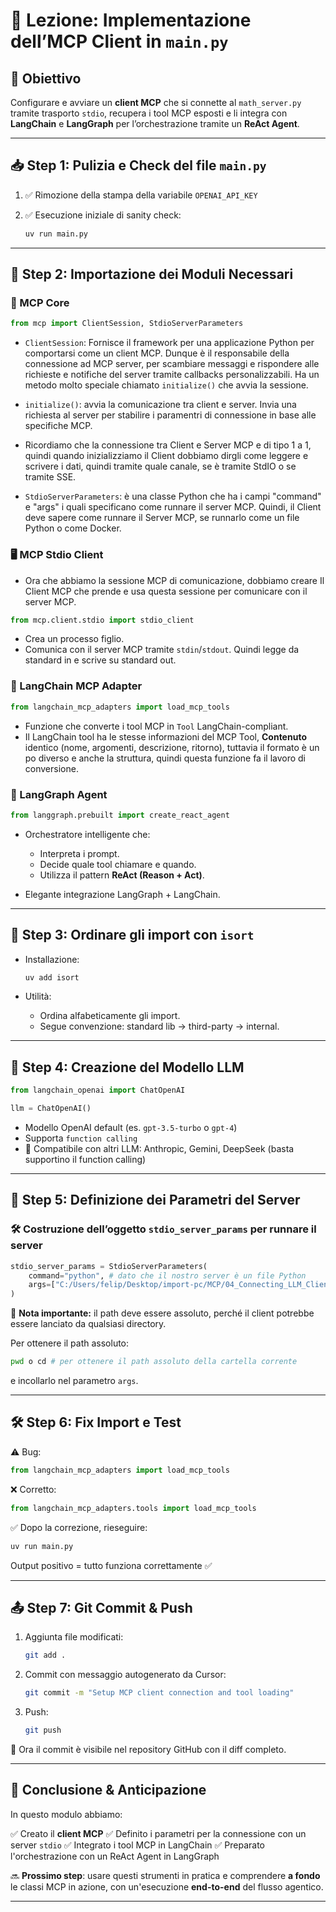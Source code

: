 # 🧠 Lezione: Implementazione dell’MCP Client in `main.py`

## 🎯 Obiettivo

Configurare e avviare un **client MCP** che si connette al `math_server.py` tramite trasporto `stdio`, recupera i tool MCP esposti e li integra con **LangChain** e **LangGraph** per l’orchestrazione tramite un **ReAct Agent**.

---

## 📥 Step 1: Pulizia e Check del file `main.py`

1. ✅ Rimozione della stampa della variabile `OPENAI_API_KEY`
2. ✅ Esecuzione iniziale di sanity check:

   ```bash
   uv run main.py
   ```

---

## 🧱 Step 2: Importazione dei Moduli Necessari

### 🧩 MCP Core

```python
from mcp import ClientSession, StdioServerParameters
```

* `ClientSession`: Fornisce il framework per una applicazione Python per comportarsi come un client MCP. Dunque è il responsabile della connessione ad MCP server, per scambiare messaggi e rispondere alle richieste e notifiche del server tramite callbacks personalizzabili. Ha un metodo molto speciale chiamato `initialize()` che avvia la sessione.
* `initialize()`: avvia la comunicazione tra client e server. Invia una richiesta al server per stabilire i paramentri di connessione in base alle specifiche MCP.

* Ricordiamo che la connessione tra Client e Server MCP e di tipo 1 a 1, quindi quando inizializziamo il Client dobbiamo dirgli come leggere e scrivere i dati, quindi tramite quale canale, se è tramite StdIO o se tramite SSE.

* `StdioServerParameters`: è una classe Python che ha i campi "command" e "args" i quali specificano come runnare il server MCP. Quindi, il Client deve sapere come runnare il Server MCP, se runnarlo come un file Python o come Docker.

### 🖥️ MCP Stdio Client

* Ora che abbiamo la sessione MCP di comunicazione, dobbiamo creare Il Client MCP che prende e usa questa sessione per comunicare con il server MCP.

```python
from mcp.client.stdio import stdio_client
```

* Crea un processo figlio.
* Comunica con il server MCP tramite `stdin`/`stdout`. Quindi legge da standard in e scrive su standard out.

### 🔁 LangChain MCP Adapter

```python
from langchain_mcp_adapters import load_mcp_tools
```

* Funzione che converte i tool MCP in `Tool` LangChain-compliant.
* Il LangChain tool ha le stesse informazioni del MCP Tool, **Contenuto** identico (nome, argomenti, descrizione, ritorno), tuttavia il formato è un po diverso e anche la struttura, quindi questa funzione fa il lavoro di conversione.

### 🧠 LangGraph Agent

```python
from langgraph.prebuilt import create_react_agent
```

* Orchestratore intelligente che:

  * Interpreta i prompt.
  * Decide quale tool chiamare e quando.
  * Utilizza il pattern **ReAct (Reason + Act)**.
* Elegante integrazione LangGraph + LangChain.

---

## 🧼 Step 3: Ordinare gli import con `isort`

* Installazione:

  ```bash
  uv add isort
  ```
* Utilità:

  * Ordina alfabeticamente gli import.
  * Segue convenzione: standard lib → third-party → internal.

---

## 🤖 Step 4: Creazione del Modello LLM

```python
from langchain_openai import ChatOpenAI

llm = ChatOpenAI()
```

* Modello OpenAI default (es. `gpt-3.5-turbo` o `gpt-4`)
* Supporta `function calling`
* 🔄 Compatibile con altri LLM: Anthropic, Gemini, DeepSeek (basta supportino il function calling)

---

## 🔌 Step 5: Definizione dei Parametri del Server

### 🛠️ Costruzione dell’oggetto `stdio_server_params` per runnare il server

```python
stdio_server_params = StdioServerParameters(
    command="python", # dato che il nostro server è un file Python
    args=["C:/Users/felip/Desktop/import-pc/MCP/04_Connecting_LLM_Clients/langchain_mcp_adapters_project/servers/math_server.py"] # mettiamo il path assoluto al file del server
)
```

📌 **Nota importante:** il path deve essere assoluto, perché il client potrebbe essere lanciato da qualsiasi directory.

Per ottenere il path assoluto:

```bash
pwd o cd # per ottenere il path assoluto della cartella corrente
```

e incollarlo nel parametro `args`.

---

## 🛠️ Step 6: Fix Import e Test

⚠️ Bug:

```python
from langchain_mcp_adapters import load_mcp_tools
```

❌ Corretto:

```python
from langchain_mcp_adapters.tools import load_mcp_tools
```

✅ Dopo la correzione, rieseguire:

```bash
uv run main.py
```

Output positivo = tutto funziona correttamente ✅

---

## 📤 Step 7: Git Commit & Push

1. Aggiunta file modificati:

   ```bash
   git add .
   ```
2. Commit con messaggio autogenerato da Cursor:

   ```bash
   git commit -m "Setup MCP client connection and tool loading"
   ```
3. Push:

   ```bash
   git push
   ```

📌 Ora il commit è visibile nel repository GitHub con il diff completo.

---

## 🧠 Conclusione & Anticipazione

In questo modulo abbiamo:

✅ Creato il **client MCP**
✅ Definito i parametri per la connessione con un server `stdio`
✅ Integrato i tool MCP in LangChain
✅ Preparato l'orchestrazione con un ReAct Agent in LangGraph

🔜 **Prossimo step**: usare questi strumenti in pratica e comprendere **a fondo** le classi MCP in azione, con un'esecuzione **end-to-end** del flusso agentico.

---

